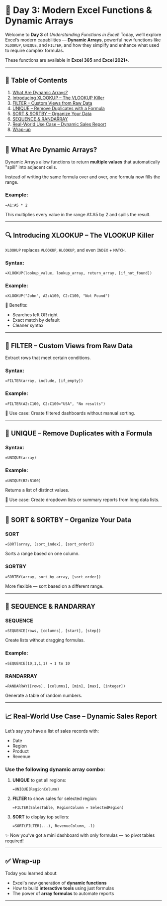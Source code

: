 # 📆 Day 3: Modern Excel Functions & Dynamic Arrays

Welcome to **Day 3** of *Understanding Functions in Excel*! Today, we’ll explore Excel’s modern capabilities — **Dynamic Arrays**, powerful new functions like `XLOOKUP`, `UNIQUE`, and `FILTER`, and how they simplify and enhance what used to require complex formulas.

These functions are available in **Excel 365** and **Excel 2021+**.

---

## 📌 Table of Contents

1. [What Are Dynamic Arrays?](#what-are-dynamic-arrays)
2. [Introducing XLOOKUP – The VLOOKUP Killer](#introducing-xlookup--the-vlookup-killer)
3. [FILTER – Custom Views from Raw Data](#filter--custom-views-from-raw-data)
4. [UNIQUE – Remove Duplicates with a Formula](#unique--remove-duplicates-with-a-formula)
5. [SORT & SORTBY – Organize Your Data](#sort--sortby--organize-your-data)
6. [SEQUENCE & RANDARRAY](#sequence--randarray)
7. [Real-World Use Case – Dynamic Sales Report](#real-world-use-case--dynamic-sales-report)
8. [Wrap-up](#wrap-up)

---

## 🧬 What Are Dynamic Arrays?

Dynamic Arrays allow functions to return **multiple values** that automatically "spill" into adjacent cells.

Instead of writing the same formula over and over, one formula now fills the range.

### Example:

```excel
=A1:A5 * 2
```

This multiplies every value in the range A1:A5 by 2 and spills the result.

---

## 🔍 Introducing XLOOKUP – The VLOOKUP Killer

`XLOOKUP` replaces `VLOOKUP`, `HLOOKUP`, and even `INDEX` + `MATCH`.

### Syntax:

```excel
=XLOOKUP(lookup_value, lookup_array, return_array, [if_not_found])
```

### Example:

```excel
=XLOOKUP("John", A2:A100, C2:C100, "Not Found")
```

📌 Benefits:
- Searches left OR right
- Exact match by default
- Cleaner syntax

---

## 🔎 FILTER – Custom Views from Raw Data

Extract rows that meet certain conditions.

### Syntax:

```excel
=FILTER(array, include, [if_empty])
```

### Example:

```excel
=FILTER(A2:C100, C2:C100="USA", "No results")
```

📌 Use case: Create filtered dashboards without manual sorting.

---

## 🧼 UNIQUE – Remove Duplicates with a Formula

### Syntax:

```excel
=UNIQUE(array)
```

### Example:

```excel
=UNIQUE(B2:B100)
```

Returns a list of distinct values.

📌 Use case: Create dropdown lists or summary reports from long data lists.

---

## 🔢 SORT & SORTBY – Organize Your Data

### SORT

```excel
=SORT(array, [sort_index], [sort_order])
```

Sorts a range based on one column.

### SORTBY

```excel
=SORTBY(array, sort_by_array, [sort_order])
```

More flexible — sort based on a different range.

---

## 🎲 SEQUENCE & RANDARRAY

### SEQUENCE

```excel
=SEQUENCE(rows, [columns], [start], [step])
```

Create lists without dragging formulas.

### Example:

```excel
=SEQUENCE(10,1,1,1) → 1 to 10
```

### RANDARRAY

```excel
=RANDARRAY([rows], [columns], [min], [max], [integer])
```

Generate a table of random numbers.

---

## 📈 Real-World Use Case – Dynamic Sales Report

Let’s say you have a list of sales records with:

- Date
- Region
- Product
- Revenue

### Use the following dynamic array combo:

1. **UNIQUE** to get all regions:
   ```excel
   =UNIQUE(RegionColumn)
   ```

2. **FILTER** to show sales for selected region:
   ```excel
   =FILTER(SalesTable, RegionColumn = SelectedRegion)
   ```

3. **SORT** to display top sellers:
   ```excel
   =SORT(FILTER(...), RevenueColumn, -1)
   ```

✨ Now you’ve got a mini dashboard with only formulas — no pivot tables required!

---

## ✅ Wrap-up

Today you learned about:
- Excel's new generation of **dynamic functions**
- How to build **interactive tools** using just formulas
- The power of **array formulas** to automate reports

---

